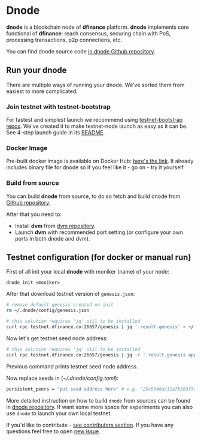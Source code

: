 # Dnode

**dnode** is a blockchain node of **dfinance** platform. **dnode** implements core functional of **dfinance**: reach consensus, securing chain with PoS, processing transactions, p2p connections, etc.

You can find dnode source code [in dnode Github repository](https://github.com/dfinance/dnode).

## Run your dnode

There are multiple ways of running your dnode. We've sorted them from easiest to more complicated.

### Join testnet with testnet-bootstrap

For fastest and simplest launch we recommend using [testnet-bootstrap repos](https://github.com/dfinance/testnet-bootstrap). We've created it to make testnet-node launch as easy as it can be. See 4-step launch guide in its [README](https://github.com/dfinance/testnet-bootstrap#dfinance-testnet-bootstrap).

### Docker Image

Pre-built docker image is available on Docker Hub: [here's the link](https://hub.docker.com/r/dfinance/dnode). It already includes binary file for dnode so if you feel like it - go on - try it yourself.

### Build from source

You can build **dnode** from source, to do so fetch and build dnode from [Github repository](https://github.com/dfinance/dnode).

After that you need to:

* Install **dvm** from [dvm repository](https://github.com/dfinance/dvm).
* Launch **dvm** with recommended port setting \(or configure your own ports in both dnode and dvm\).

## Testnet configuration \(for docker or manual run\)

First of all init your local **dnode** with moniker \(name\) of your node:

```text
dnode init <moniker>
```

After that download testnet version of `genesis.json`:

```bash
# remove default genesis created on init
rm ~/.dnode/config/genesis.json

# this solution requires 'jq' util to be installed
curl rpc.testnet.dfinance.co:26657/genesis | jq '.result.genesis' > ~/.dnode/config/genesis.json
```

Now let's get testnet seed node address:

```bash
# this solution requires 'jq' util to be installed
curl rpc.testnet.dfinance.co:26657/genesis | jq -r '.result.genesis.app_state.genutil.gentxs[].value | select(.msg[0].value.description.moniker == "bootnode") | try(.memo |= split("@")) | .memo[0] + "@rpc.testnet.dfinance.co:26656"'
```

Previous command prints testnet seed node address.

Now replace seeds in \(_~/.dnode/config.toml_\):

```bash
persistent_peers = "put seed address here" # e.g. "25c5340ac11a7b383f5a8a0d13f346b12fcf21a4@rpc.testnet.dfinance.co:26656"
```

More detailed instruction on how to build `dnode` from sources can be found in [dnode repository](https://github.com/dfinance/dnode). If want some more space for experiments you can also use `dnode` to launch your own local testnet.

If you'd like to contribute - [see contributors section](https://github.com/dfinance/dnode#contributors). If you have any questions feel free to open [new issue](https://github.com/dfinance/dnode/issues/new).

